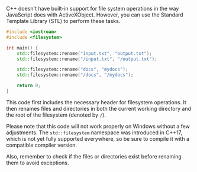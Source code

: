C++ doesn't have built-in support for file system operations in the way JavaScript does with ActiveXObject. However, you can use the Standard Template Library (STL) to perform these tasks.

```cpp
#include <iostream>
#include <filesystem>

int main() {
    std::filesystem::rename("input.txt", "output.txt");
    std::filesystem::rename("/input.txt", "/output.txt");

    std::filesystem::rename("docs", "mydocs");
    std::filesystem::rename("/docs", "/mydocs");

    return 0;
}
```

This code first includes the necessary header for filesystem operations. It then renames files and directories in both the current working directory and the root of the filesystem (denoted by `/`).

Please note that this code will not work properly on Windows without a few adjustments. The `std::filesystem` namespace was introduced in C++17, which is not yet fully supported everywhere, so be sure to compile it with a compatible compiler version.

Also, remember to check if the files or directories exist before renaming them to avoid exceptions.
